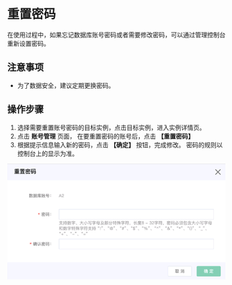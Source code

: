 # 重置密码
在使用过程中，如果忘记数据库账号密码或者需要修改密码，可以通过管理控制台重新设置密码。 

## 注意事项
- 为了数据安全，建议定期更换密码。

## 操作步骤
1. 选择需要重置账号密码的目标实例，点击目标实例，进入实例详情页。
2. 点击 **账号管理** 页面， 在要重置密码的账号后，点击 **【重置密码】**
3. 根据提示信息输入新的密码，点击 **【确定】** 按钮，完成修改。 密码的规则以控制台上的显示为准。



![重置密码2](../../../../../image/JCHDB/reset-password.png)
